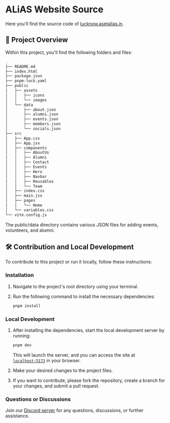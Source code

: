 # ALiAS Website Source

Here you'll find the source code of [lucknow.asetalias.in](lucknow.asetalias.in).

## 🚀 Project Overview

Within this project, you'll find the following folders and files:

```bash
.
├── README.md
├── index.html
├── package.json
├── pnpm-lock.yaml
├── public
│   ├── assets
│   │   ├── icons
│   │   └── images
│   └── data
│       ├── about.json
│       ├── alumni.json
│       ├── events.json
│       ├── members.json
│       └── socials.json
├── src
│   ├── App.css
│   ├── App.jsx
│   ├── components
│   │   ├── AboutUs
│   │   ├── Alumni
│   │   ├── Contact
│   │   ├── Events
│   │   ├── Hero
│   │   ├── Navbar
│   │   ├── Reusables
│   │   └── Team
│   ├── index.css
│   ├── main.jsx
│   ├── pages
│   │   └── Home
│   └── variables.css
└── vite.config.js
```

The public/data directory contains various JSON files for adding events, volunteers, and alumni.

## 🛠️ Contribution and Local Development

To contribute to this project or run it locally, follow these instructions:

### Installation

1. Navigate to the project's root directory using your terminal.

2. Run the following command to install the necessary dependencies:

   ```bash
   pnpm install
   ```

### Local Development

1. After installing the dependencies, start the local development server by running:

   ```bash
   pnpm dev
   ```

   This will launch the server, and you can access the site at [`localhost:5173`](https://localhost:5173) in your browser.

2. Make your desired changes to the project files.

3. If you want to contribute, please fork the repository, create a branch for your changes, and submit a pull request.

### Questions or Discussions

Join our [Discord server](https://discord.gg/jKhDqHBbMy) for any questions, discussions, or further assistance.
